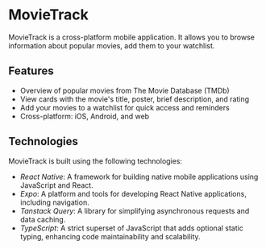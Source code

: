 # MovieTrack

MovieTrack is a cross-platform mobile application. It allows you to browse information about popular movies, add them to your watchlist.

## Features

-   Overview of popular movies from The Movie Database (TMDb)
-   View cards with the movie's title, poster, brief description, and rating
-   Add your movies to a watchlist for quick access and reminders
-   Cross-platform: iOS, Android, and web

## Technologies

MovieTrack is built using the following technologies:

-   *React Native*: A framework for building native mobile applications using JavaScript and React.
-   *Expo*: A platform and tools for developing React Native applications, including navigation.
-   *Tanstack Query*: A library for simplifying asynchronous requests and data caching.
-   *TypeScript*: A strict superset of JavaScript that adds optional static typing, enhancing code maintainability and scalability.
